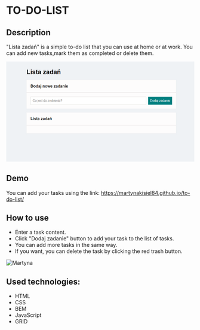 # TO-DO-LIST

## Description
"Lista zadań" is a simple to-do list that you can use at home or at work. You can add new tasks,mark them as completed or delete them. 

![Martyna](https://github.com/MartynaKisiel84/to-do-list/blob/main/images/To-do-list%20(1).png?raw=true)

## Demo
You can add your tasks using the link:
https://martynakisiel84.github.io/to-do-list/

## How to use
- Enter a task content.
- Click "Dodaj zadanie" button to add your task to the list of tasks.
- You can add more tasks in the same way.
- If you want, you can delete the task by clicking the red trash button.

![Martyna](C:\dev\to-do-list\images\Animation.gif)

## Used technologies:
- HTML
- CSS
- BEM
- JavaScript
- GRID
